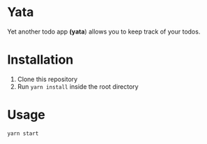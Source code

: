 # Yata

Yet another todo app **(yata**) allows you to keep track of your todos.

# Installation

1. Clone this repository
2. Run `yarn install` inside the root directory

# Usage

`yarn start`
